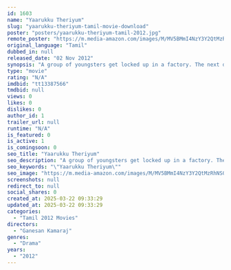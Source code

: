 ```yaml
---
id: 1603
name: "Yaarukku Theriyum"
slug: "yaarukku-theriyum-tamil-movie-download"
poster: "posters/yaarukku-theriyum-tamil-2012.jpg"
remote_poster: "https://m.media-amazon.com/images/M/MV5BMmI4NzY3Y2QtMzRhNS00MGM2LWJhM2YtNjQ3ZDhlM2IyODY3XkEyXkFqcGdeQXVyMTMzMjUyNA@@._V1_SX300.jpg"
original_language: "Tamil"
dubbed_in: null
released_date: "02 Nov 2012"
synopsis: "A group of youngsters get locked up in a factory. The next day, none of them remember anything."
type: "movie"
rating: "N/A"
imdbid: "tt13387566"
tmdbid: null
views: 0
likes: 0
dislikes: 0
author_id: 1
trailer_url: null
runtime: "N/A"
is_featured: 0
is_active: 1
is_comingsoon: 0
seo_title: "Yaarukku Theriyum"
seo_description: "A group of youngsters get locked up in a factory. The next day, none of them remember anything."
seo_keywords: "\"Yaarukku Theriyum\""
seo_image: "https://m.media-amazon.com/images/M/MV5BMmI4NzY3Y2QtMzRhNS00MGM2LWJhM2YtNjQ3ZDhlM2IyODY3XkEyXkFqcGdeQXVyMTMzMjUyNA@@._V1_SX300.jpg"
screenshots: null
redirect_to: null
social_shares: 0
created_at: 2025-03-22 09:33:29
updated_at: 2025-03-22 09:33:29
categories:
  - "Tamil 2012 Movies"
directors:
  - "Ganesan Kamaraj"
genres:
  - "Drama"
years:
  - "2012"
---
```

